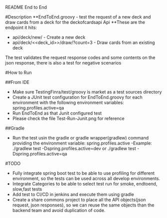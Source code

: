 README End to End

#Description
**EndToEnd.groovy - test the request of a new deck and draw cards from a deck for the deckofcardsapi Api
**These are the endpoint it hits:
* api/deck/new/ - Create a new deck
* api/deck/<<deck_id>>/draw/?count=3 - Draw cards from an existing deck

The test validates the request response codes and some contents on the json response, there is also a test for negative scenarios

#How to Run

##From IDE
- Make sure TestingFinra/test/groovy is market as a test sources directory
- Create a JUnit test configuration for EndToEnd.groovy for each environment with the following environment variables:
spring.profiles.active=qa
- Run EndToEnd as that Junit configured test
- Please check the file Test-Run-Junit.png for reference

##Gradle
- Run the test usin the gradle or gradle wrapper(gradlew) command providing the environment variable: spring.profiles.active
-Example: ./gradlew test -Dspring.profiles.active=dev or ./gradlew test -Dspring.profiles.active=qa

#TODO
* Fully integrate spring boot test to be able to use profiling for different environment, so the tests can be used across all develop environments.
* Integrate Categories to be able to select test run for smoke, endtoend, slow,fast tests
* Add test to CI/CD in jenkins and execute them using gradle   
* Create a share commons project to place all the API objects(json request, json responses), so we can reuse the same objects than the backend team and avoid duplication of code.

